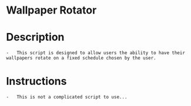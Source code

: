 # Wallpaper Rotator

# Description
    -   This script is designed to allow users the ability to have their wallpapers rotate on a fixed schedule chosen by the user.
 
# Instructions
    -   This is not a complicated script to use...
